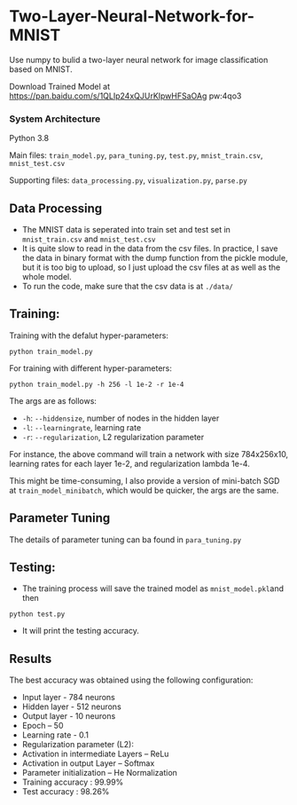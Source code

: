 # Two-Layer-Neural-Network-for-MNIST
Use numpy to bulid a two-layer neural network for image classification based on MNIST.

Download Trained Model at https://pan.baidu.com/s/1QLIp24xQJUrKIpwHFSaOAg pw:4qo3
### System Architecture 
Python 3.8

Main files:  `train_model.py`,  `para_tuning.py`,  `test.py`,  `mnist_train.csv`, `mnist_test.csv`

Supporting files:  `data_processing.py`,  `visualization.py`,  `parse.py`
## Data Processing
* The MNIST data is seperated into train set and test set in `mnist_train.csv` and `mnist_test.csv`
* It is quite slow to read in the data from the csv files. In practice, I save the data in binary format with the dump function from the pickle module, but it is too big to upload, so I just upload the csv files at   as well as the whole model.
* To run the code, make sure that the csv data is at `./data/`


## Training:
Training with the defalut hyper-parameters:

`python train_model.py`

For training with different hyper-parameters:

`python train_model.py -h 256 -l 1e-2 -r 1e-4`

The args are as follows:
* `-h`:  `--hiddensize`, number of nodes in the hidden layer
* `-l`:  `--learningrate`, learning rate 
* `-r`: `--regularization`, L2 regularization parameter 


For instance, the above command will train a network with size 784x256x10, learning rates for each layer 1e-2,  and regularization lambda 1e-4.

This might be time-consuming, I also provide a version of mini-batch SGD at `train_model_minibatch`, which would be quicker, the args are the same.

## Parameter Tuning
The details of parameter tuning can ba found in `para_tuning.py`

## Testing:
* The training process will save the trained model as `mnist_model.pkl`and then 

 `python test.py `

* It will print the testing accuracy. 


## Results
The best accuracy was obtained using the following configuration:

* Input layer - 784 neurons
* Hidden layer - 512 neurons
* Output layer - 10 neurons
* Epoch – 50
* Learning rate - 0.1
* Regularization parameter (L2):  
* Activation in intermediate Layers – ReLu 
* Activation in output Layer – Softmax
* Parameter initialization – He Normalization
* Training accuracy : 99.99%
* Test accuracy : 98.26%
